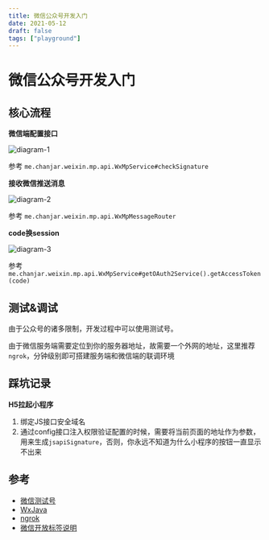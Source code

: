 ```yaml
---
title: 微信公众号开发入门
date: 2021-05-12
draft: false
tags: ["playground"]
---
```


# 微信公众号开发入门

## 核心流程

__微信端配置接口__

![diagram-1](http://www.plantuml.com/plantuml/proxy?cache=no&src=https://raw.githubusercontent.com/robbietree8/robbietree8.github.io/main/assets/2021-05-12/snippet-1.puml)

参考 `me.chanjar.weixin.mp.api.WxMpService#checkSignature`

__接收微信推送消息__

![diagram-2](http://www.plantuml.com/plantuml/proxy?cache=no&src=https://raw.githubusercontent.com/robbietree8/robbietree8.github.io/main/assets/2021-05-12/snippet-2.puml)

参考 `me.chanjar.weixin.mp.api.WxMpMessageRouter`

__code换session__

![diagram-3](http://www.plantuml.com/plantuml/proxy?cache=no&src=https://raw.githubusercontent.com/robbietree8/robbietree8.github.io/main/assets/2021-05-12/snippet-3.puml)

参考`me.chanjar.weixin.mp.api.WxMpService#getOAuth2Service().getAccessToken(code)`


## 测试&调试

由于公众号的诸多限制，开发过程中可以使用测试号。

由于微信服务端需要定位到你的服务器地址，故需要一个外网的地址，这里推荐`ngrok`，分钟级别即可搭建服务端和微信端的联调环境


## 踩坑记录

__H5拉起小程序__

1. 绑定JS接口安全域名
2. 通过config接口注入权限验证配置的时候，需要将当前页面的地址作为参数，用来生成`jsapiSignature`，否则，你永远不知道为什么小程序的按钮一直显示不出来



## 参考

- [微信测试号](https://mp.weixin.qq.com/debug/cgi-bin/sandboxinfo?action=showinfo&t=sandbox/index)
- [WxJava](https://github.com/Wechat-Group/WxJava)
- [ngrok](https://ngrok.com/)
- [微信开放标签说明](https://developers.weixin.qq.com/doc/offiaccount/OA_Web_Apps/Wechat_Open_Tag.html)


